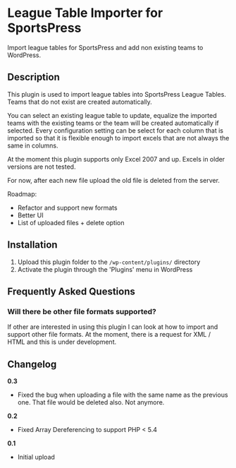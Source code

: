 # League Table Importer for SportsPress 

 

Import league tables for SportsPress and add non existing teams to WordPress.

## Description 

This plugin is used to import league tables into SportsPress League Tables. Teams that do not exist are created automatically.

You can select an existing league table to update, equalize the imported teams with the existing teams or the team will be created automatically if selected.
Every configuration setting can be select for each column that is imported so that it is flexible enough to import excels that are not always the same in columns.

At the moment this plugin supports only Excel 2007 and up. Excels in older versions are not tested.

For now, after each new file upload the old file is deleted from the server.

Roadmap:

 - Refactor and support new formats
 - Better UI 
 - List of uploaded files + delete option
 

## Installation  


1. Upload this plugin folder to the `/wp-content/plugins/` directory
1. Activate the plugin through the 'Plugins' menu in WordPress

## Frequently Asked Questions 

### Will there be other file formats supported?  

If other are interested in using this plugin I can look at how to import and support other file formats. At the moment, there is a request for XML / HTML and this is under development.


## Changelog 

**0.3**
* Fixed the bug when uploading a file with the same name as the previous one. That file would be deleted also. Not anymore.

**0.2**

* Fixed Array Dereferencing to support PHP < 5.4

**0.1**

* Initial upload
